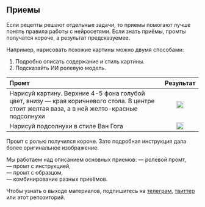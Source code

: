 ## Приемы

Если рецепты решают отдельные задачи, то приемы помогают лучше понять правила работы с нейросетями. Если знать приёмы, промты получатся короче, а результат предсказуемее.

Например, нарисовать похожие картины можно двумя способами: 
1. Подробно описать содержание и стиль картины.
2. Подсказайть ИИ ролевую модель.

| Промт             |  Результат |
:-------------------------|:-------------------------:
Нарисуй картину. Верхние 4-5 фона голубой цвет, внизу — края коричневого стола. В центре стоит желтая ваза, а в ней желто-красные подсолнухи  | <img src="https://github.com/sorgel/temp/blob/1b04797366c69482a2b57f062c8773009a1d9ee1/gog.png" width="50%" height="50%">
Нарисуй подсолнухи в стиле Ван Гога  |  <img src="https://github.com/sorgel/temp/blob/1b04797366c69482a2b57f062c8773009a1d9ee1/van.png" width="50%" height="50%">

Промт с ролью получился короче. Зато подробная инструкция дала более оригинальное изображение.

Мы работаем над описанием основных приемов:
— ролевой промт,  
— промт с инструкцией,  
— промт с образцом,   
— комбинирование разных приеёмов.

Чтобы узнать о выходе материалов, подпишитесь на [телеграм](https://t.me/openprompting), [твиттер]([twitter.com/openprompting) или этот репозиторий.
